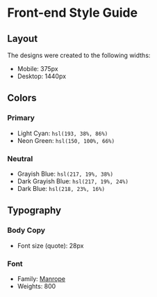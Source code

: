 # Front-end Style Guide

## Layout

The designs were created to the following widths:

- Mobile: 375px
- Desktop: 1440px

## Colors

### Primary

- Light Cyan: `hsl(193, 38%, 86%)`
- Neon Green: `hsl(150, 100%, 66%)`

### Neutral

- Grayish Blue: `hsl(217, 19%, 38%)`
- Dark Grayish Blue: `hsl(217, 19%, 24%)`
- Dark Blue: `hsl(218, 23%, 16%)`

## Typography

### Body Copy

- Font size (quote): 28px

### Font

- Family: [Manrope](https://fonts.google.com/specimen/Manrope)
- Weights: 800
